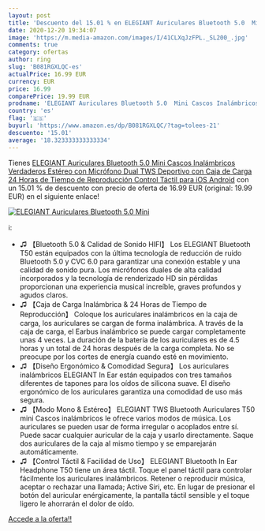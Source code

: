 ```yaml
---
layout: post
title: 'Descuento del 15.01 % en ELEGIANT Auriculares Bluetooth 5.0  Mini'
date: 2020-12-20 19:34:07
image: 'https://m.media-amazon.com/images/I/41CLXqJzFPL._SL200_.jpg'
comments: true
category: ofertas
author: ring
slug: 'B081RGXLQC-es'
actualPrice: 16.99 EUR
currency: EUR
price: 16.99
comparePrice: 19.99 EUR
prodname: 'ELEGIANT Auriculares Bluetooth 5.0  Mini Cascos Inalámbricos Verdaderos Estéreo con Micrófono Dual TWS Deportivo con Caja de Carga  24 Horas de Tiempo de Reproducción  Control Táctil para iOS Android'
country: 'es'
flag: '🇪🇸'
buyurl: 'https://www.amazon.es/dp/B081RGXLQC/?tag=tolees-21'
descuento: '15.01'
average: '18.323333333333334'
---
```


Tienes [ELEGIANT Auriculares Bluetooth 5.0  Mini Cascos Inalámbricos Verdaderos Estéreo con Micrófono Dual TWS Deportivo con Caja de Carga  24 Horas de Tiempo de Reproducción  Control Táctil para iOS Android](https://www.amazon.es/dp/B081RGXLQC/?tag=tolees-21) con un 15.01 % de descuento con precio de oferta de 16.99 EUR (original: 19.99 EUR) en el siguiente enlace!

[![ELEGIANT Auriculares Bluetooth 5.0  Mini](https://m.media-amazon.com/images/I/41CLXqJzFPL._SL200_.jpg)](https://www.amazon.es/dp/B081RGXLQC/?tag=tolees-21)

ℹ️:

- ♫ 【Bluetooth 5.0 & Calidad de Sonido HIFI】 Los ELEGIANT Bluetooth T50 están equipados con la última tecnología de reducción de ruido Bluetooth 5.0 y CVC 6.0 para garantizar una conexión estable y una calidad de sonido pura. Los micrófonos duales de alta calidad incorporados y la tecnología de renderizado HD sin pérdidas proporcionan una experiencia musical increíble, graves profundos y agudos claros.
- ♫ 【Caja de Carga Inalámbrica & 24 Horas de Tiempo de Reproducción】 Coloque los auriculares inalámbricos en la caja de carga, los auriculares se cargan de forma inalámbrica. A través de la caja de carga, el Earbus inalámbrico se puede cargar completamente unas 4 veces. La duración de la batería de los auriculares es de 4.5 horas y un total de 24 horas después de la carga completa. No se preocupe por los cortes de energía cuando esté en movimiento.
- ♫ 【Diseño Ergonómico & Comodidad Segura】 Los auriculares inalámbricos ELEGIANT In Ear están equipados con tres tamaños diferentes de tapones para los oídos de silicona suave. El diseño ergonómico de los auriculares garantiza una comodidad de uso más segura.
- ♫ 【Modo Mono & Estéreo】 ELEGIANT TWS Bluetooth Auriculares T50 mini Cascos inalámbricos le ofrece varios modos de música. Los auriculares se pueden usar de forma irregular o acoplados entre sí. Puede sacar cualquier auricular de la caja y usarlo directamente. Saque dos auriculares de la caja al mismo tiempo y se emparejarán automáticamente.
- ♫ 【Control Táctil & Facilidad de Uso】 ELEGIANT Bluetooth In Ear Headphone T50 tiene un área táctil. Toque el panel táctil para controlar fácilmente los auriculares inalámbricos. Retener o reproducir música, aceptar o rechazar una llamada; Active Siri, etc. En lugar de presionar el botón del auricular enérgicamente, la pantalla táctil sensible y el toque ligero le ahorrarán el dolor de oído.

[Accede a la oferta!!](https://www.amazon.es/dp/B081RGXLQC/?tag=tolees-21)
